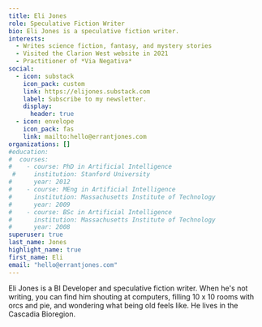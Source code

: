 ```yaml
---
title: Eli Jones
role: Speculative Fiction Writer
bio: Eli Jones is a speculative fiction writer.
interests:
  - Writes science fiction, fantasy, and mystery stories
  - Visited the Clarion West website in 2021
  - Practitioner of *Via Negativa*
social:
  - icon: substack
    icon_pack: custom
    link: https://elijones.substack.com
    label: Subscribe to my newsletter.
    display:
      header: true
  - icon: envelope
    icon_pack: fas
    link: mailto:hello@errantjones.com
organizations: []
#education:
#  courses:
#    - course: PhD in Artificial Intelligence
 #     institution: Stanford University
#      year: 2012
#    - course: MEng in Artificial Intelligence
#      institution: Massachusetts Institute of Technology
#      year: 2009
#    - course: BSc in Artificial Intelligence
#      institution: Massachusetts Institute of Technology
#      year: 2008
superuser: true
last_name: Jones
highlight_name: true
first_name: Eli
email: "hello@errantjones.com"
---
```


Eli Jones is a BI Developer and speculative fiction writer. When he's not writing, you can find him shouting at computers, filling 10 x 10 rooms with orcs and pie, and wondering what being old feels like. He lives in the Cascadia Bioregion.


